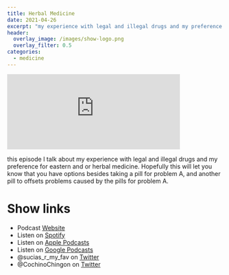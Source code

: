 ```yaml
---
title: Herbal Medicine
date: 2021-04-26
excerpt: "my experience with legal and illegal drugs and my preference for eastern and or herbal medicine"
header:
  overlay_image: /images/show-logo.png
  overlay_filter: 0.5
categories:
  - medicine
---
```


<iframe src="https://open.spotify.com/embed-podcast/episode/7dyCnnDxulRpcF1XklXZZJ" width="80%" height="175" frameborder="0" allowtransparency="true" allow="encrypted-media"></iframe>

this episode I talk about my experience with legal and illegal drugs and my preference for eastern and or herbal medicine.
Hopefully this will let you know that you have options besides taking a pill for problem A, and another pill to offsets problems caused by the pills for problem A.

# Show links

* <i class='fas fa-link'></i>Podcast [ Website](https://sucias.xyz)
* <i class='fab fa-spotify'></i>Listen on [Spotify](https://open.spotify.com/show/3XjoipCU3QzeIaQAAQpBdW)
* <i class='fas fa-podcast'></i>Listen on [Apple Podcasts](https://podcasts.apple.com/us/podcast/sucias-are-my-favorite/id1548173787)
* <i class='fab fa-google-play'></i>Listen on [Google Podcasts](https://podcasts.google.com/feed/aHR0cHM6Ly9hbmNob3IuZm0vcy80MjI0YzYzYy9wb2RjYXN0L3Jzcw==)
* <i class='fab fa-twitter'></i>@sucias_r_my_fav on [Twitter](https://twitter.com/sucias_r_my_fav)
* <i class='fab fa-twitter'></i>@CochinoChingon on [Twitter](https://twitter.com/cochinochingon)
